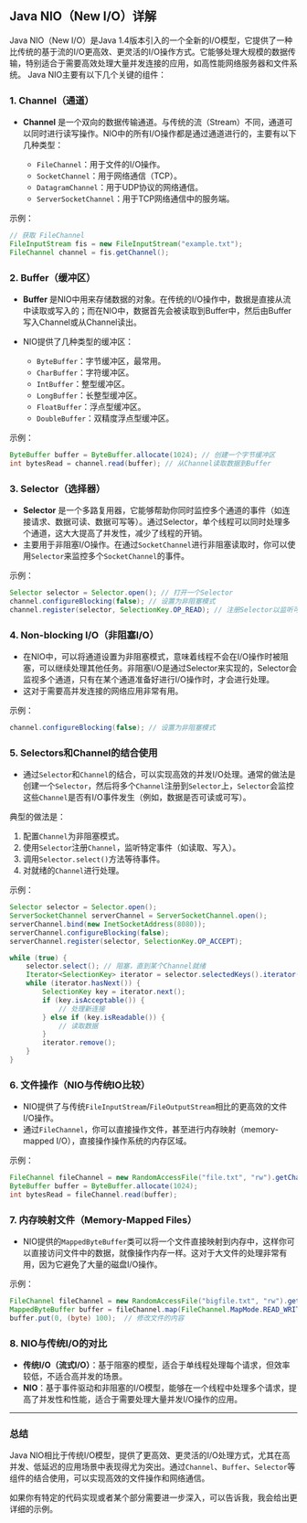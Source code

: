 ## Java NIO（New I/O）详解
Java NIO（New I/O）是Java 1.4版本引入的一个全新的I/O模型，它提供了一种比传统的基于流的I/O更高效、更灵活的I/O操作方式。它能够处理大规模的数据传输，特别适合于需要高效处理大量并发连接的应用，如高性能网络服务器和文件系统。
Java NIO主要有以下几个关键的组件：

### 1. **Channel（通道）**

* **Channel** 是一个双向的数据传输通道。与传统的流（Stream）不同，通道可以同时进行读写操作。NIO中的所有I/O操作都是通过通道进行的，主要有以下几种类型：

    * `FileChannel`：用于文件的I/O操作。
    * `SocketChannel`：用于网络通信（TCP）。
    * `DatagramChannel`：用于UDP协议的网络通信。
    * `ServerSocketChannel`：用于TCP网络通信中的服务端。

示例：

```java
// 获取 FileChannel
FileInputStream fis = new FileInputStream("example.txt");
FileChannel channel = fis.getChannel();
```

### 2. **Buffer（缓冲区）**

* **Buffer** 是NIO中用来存储数据的对象。在传统的I/O操作中，数据是直接从流中读取或写入的；而在NIO中，数据首先会被读取到Buffer中，然后由Buffer写入Channel或从Channel读出。
* NIO提供了几种类型的缓冲区：

    * `ByteBuffer`：字节缓冲区，最常用。
    * `CharBuffer`：字符缓冲区。
    * `IntBuffer`：整型缓冲区。
    * `LongBuffer`：长整型缓冲区。
    * `FloatBuffer`：浮点型缓冲区。
    * `DoubleBuffer`：双精度浮点型缓冲区。

示例：

```java
ByteBuffer buffer = ByteBuffer.allocate(1024); // 创建一个字节缓冲区
int bytesRead = channel.read(buffer); // 从Channel读取数据到Buffer
```

### 3. **Selector（选择器）**

* **Selector** 是一个多路复用器，它能够帮助你同时监控多个通道的事件（如连接请求、数据可读、数据可写等）。通过Selector，单个线程可以同时处理多个通道，这大大提高了并发性，减少了线程的开销。
* 主要用于非阻塞I/O操作。在通过`SocketChannel`进行非阻塞读取时，你可以使用`Selector`来监控多个`SocketChannel`的事件。

示例：

```java
Selector selector = Selector.open(); // 打开一个Selector
channel.configureBlocking(false); // 设置为非阻塞模式
channel.register(selector, SelectionKey.OP_READ); // 注册Selector以监听可读事件
```

### 4. **Non-blocking I/O（非阻塞I/O）**

* 在NIO中，可以将通道设置为非阻塞模式，意味着线程不会在I/O操作时被阻塞，可以继续处理其他任务。非阻塞I/O是通过Selector来实现的，Selector会监视多个通道，只有在某个通道准备好进行I/O操作时，才会进行处理。
* 这对于需要高并发连接的网络应用非常有用。

示例：

```java
channel.configureBlocking(false); // 设置为非阻塞模式
```

### 5. **Selectors和Channel的结合使用**

* 通过`Selector`和`Channel`的结合，可以实现高效的并发I/O处理。通常的做法是创建一个`Selector`，然后将多个`Channel`注册到`Selector`上，`Selector`会监控这些`Channel`是否有I/O事件发生（例如，数据是否可读或可写）。

典型的做法是：

1. 配置`Channel`为非阻塞模式。
2. 使用`Selector`注册`Channel`，监听特定事件（如读取、写入）。
3. 调用`Selector.select()`方法等待事件。
4. 对就绪的`Channel`进行处理。

示例：

```java
Selector selector = Selector.open();
ServerSocketChannel serverChannel = ServerSocketChannel.open();
serverChannel.bind(new InetSocketAddress(8080));
serverChannel.configureBlocking(false);
serverChannel.register(selector, SelectionKey.OP_ACCEPT);

while (true) {
    selector.select(); // 阻塞，直到某个Channel就绪
    Iterator<SelectionKey> iterator = selector.selectedKeys().iterator();
    while (iterator.hasNext()) {
        SelectionKey key = iterator.next();
        if (key.isAcceptable()) {
            // 处理新连接
        } else if (key.isReadable()) {
            // 读取数据
        }
        iterator.remove();
    }
}
```

### 6. **文件操作（NIO与传统IO比较）**

* NIO提供了与传统`FileInputStream`/`FileOutputStream`相比的更高效的文件I/O操作。
* 通过`FileChannel`，你可以直接操作文件，甚至进行内存映射（memory-mapped I/O），直接操作操作系统的内存区域。

示例：

```java
FileChannel fileChannel = new RandomAccessFile("file.txt", "rw").getChannel();
ByteBuffer buffer = ByteBuffer.allocate(1024);
int bytesRead = fileChannel.read(buffer);
```

### 7. **内存映射文件（Memory-Mapped Files）**

* NIO提供的`MappedByteBuffer`类可以将一个文件直接映射到内存中，这样你可以直接访问文件中的数据，就像操作内存一样。这对于大文件的处理非常有用，因为它避免了大量的磁盘I/O操作。

示例：

```java
FileChannel fileChannel = new RandomAccessFile("bigfile.txt", "rw").getChannel();
MappedByteBuffer buffer = fileChannel.map(FileChannel.MapMode.READ_WRITE, 0, fileChannel.size());
buffer.put(0, (byte) 100);  // 修改文件的内容
```

### 8. **NIO与传统I/O的对比**

* **传统I/O（流式I/O）**：基于阻塞的模型，适合于单线程处理每个请求，但效率较低，不适合高并发的场景。
* **NIO**：基于事件驱动和非阻塞的I/O模型，能够在一个线程中处理多个请求，提高了并发性和性能，适合于需要处理大量并发I/O操作的应用。

---

### 总结

Java NIO相比于传统I/O模型，提供了更高效、更灵活的I/O处理方式，尤其在高并发、低延迟的应用场景中表现得尤为突出。通过`Channel`、`Buffer`、`Selector`等组件的结合使用，可以实现高效的文件操作和网络通信。

如果你有特定的代码实现或者某个部分需要进一步深入，可以告诉我，我会给出更详细的示例。
